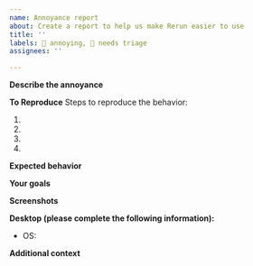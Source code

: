 ```yaml
---
name: Annoyance report
about: Create a report to help us make Rerun easier to use
title: ''
labels: 😤 annoying, 👀 needs triage
assignees: ''

---
```

<!--
We want Rerun to be easy and satisfying to use. This issue template is for
reporting things that aren't bugs or missing features but that still degrade
your experience. You don't need to suggest a solution. Just let us know where
you're hitting unnecessary friction or confusion.
-->

<!--
First look if there is already a similar annoyance report. If there is, upvote the issue with 👍
-->

**Describe the annoyance**
<!-- A clear and concise description of what you find annoying. An image is good, a gif or movie is better! -->

**To Reproduce**
Steps to reproduce the behavior:
1. <!-- Go to '…' -->
2. <!-- Click on '…' -->
3. <!-- Scroll down to '…' -->
4. <!-- See error -->

**Expected behavior**
<!-- A clear and concise description of what you expected to happen. -->

**Your goals**
<!-- What larger task were you trying to achieve when you got annoyed or confused? -->

**Screenshots**
<!-- If applicable, add screenshots to help explain your problem. -->

**Desktop (please complete the following information):**
 - OS: <!-- e.g. macOS Monterey 12.6 -->

**Additional context**
<!-- Add any other context about the problem here. -->
